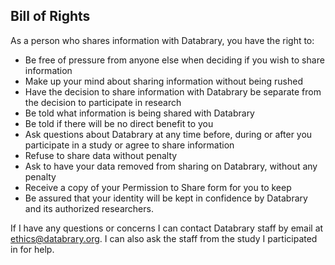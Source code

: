## Bill of Rights

As a person who shares information with Databrary, you have the right to:

- Be free of pressure from anyone else when deciding if you wish to share information
- Make up your mind about sharing information without being rushed
- Have the decision to share information with Databrary be separate from the decision to participate in research
- Be told what information is being shared with Databrary
- Be told if there will be no direct benefit to you
- Ask questions about Databrary at any time before, during or after you participate in a study or agree to share information
- Refuse to share data without penalty
- Ask to have your data removed from sharing on Databrary, without any penalty
- Receive a copy of your Permission to Share form for you to keep
- Be assured that your identity will be kept in confidence by Databrary and its authorized researchers.

If I have any questions or concerns I can  contact Databrary staff by email at ethics@databrary.org. I can also ask the staff from the study I participated in for help.
